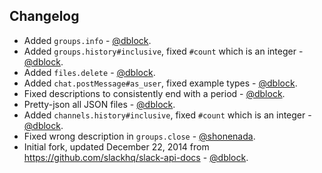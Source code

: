 Changelog
---------

* Added `groups.info` - [@dblock](https://github.com/dblock).
* Added `groups.history#inclusive`, fixed `#count` which is an integer - [@dblock](https://github.com/dblock).
* Added `files.delete` - [@dblock](https://github.com/dblock).
* Added `chat.postMessage#as_user`, fixed example types - [@dblock](https://github.com/dblock).
* Fixed descriptions to consistently end with a period - [@dblock](https://github.com/dblock).
* Pretty-json all JSON files - [@dblock](https://github.com/dblock).
* Added `channels.history#inclusive`, fixed `#count` which is an integer - [@dblock](https://github.com/dblock).
* Fixed wrong description in `groups.close` - [@shonenada](https://github.com/shonenada).
* Initial fork, updated December 22, 2014 from https://github.com/slackhq/slack-api-docs - [@dblock](https://github.com/dblock).

